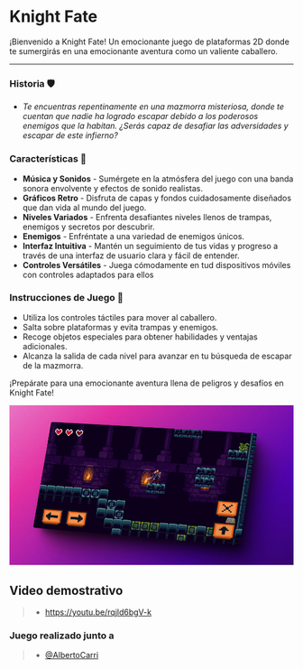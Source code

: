 # Knight Fate

¡Bienvenido a Knight Fate! Un emocionante juego de plataformas 2D donde te sumergirás en una emocionante aventura como un valiente caballero.

---

### Historia 🛡️

 -  *Te encuentras repentinamente en una mazmorra misteriosa, donde te cuentan que nadie ha logrado escapar debido a los poderosos enemigos que la habitan. ¿Serás capaz de desafiar las adversidades y escapar de este infierno?*

### Características 🔖

 - **Música y Sonidos** - Sumérgete en la atmósfera del juego con una banda sonora envolvente y efectos de sonido realistas.
 - **Gráficos Retro** - Disfruta de capas y fondos cuidadosamente diseñados que dan vida al mundo del juego.
 - **Niveles Variados** - Enfrenta desafiantes niveles llenos de trampas, enemigos y secretos por descubrir.
 - **Enemigos** - Enfréntate a una variedad de enemigos únicos.
 - **Interfaz Intuitiva** - Mantén un seguimiento de tus vidas y progreso a través de una interfaz de usuario clara y fácil de entender.
 - **Controles Versátiles** - Juega cómodamente en tud dispositivos móviles con controles adaptados para ellos

### Instrucciones de Juego 📖

 - Utiliza los controles táctiles para mover al caballero.
 - Salta sobre plataformas y evita trampas y enemigos.
 - Recoge objetos especiales para obtener habilidades y ventajas adicionales.
 - Alcanza la salida de cada nivel para avanzar en tu búsqueda de escapar de la mazmorra.

¡Prepárate para una emocionante aventura llena de peligros y desafíos en Knight Fate!

![Knight Fate](knight_fate_new.png)

## Video demostrativo

> - https://youtu.be/rqjld6bgV-k

### Juego realizado junto a 
> - [@AlbertoCarri]( https://github.com/AlbertoCarri)

